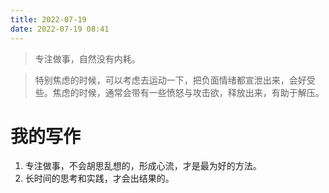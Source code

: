 ```yaml
---
title: 2022-07-19
date: 2022-07-19 08:41
---
```


> 专注做事，自然没有内耗。

> 特别焦虑的时候，可以考虑去运动一下，把负面情绪都宣泄出来，会好受些。焦虑的时候，通常会带有一些愤怒与攻击欲，释放出来，有助于解压。
# 我的写作
1. 专注做事，不会胡思乱想的，形成心流，才是最为好的方法。
2. 长时间的思考和实践，才会出结果的。


